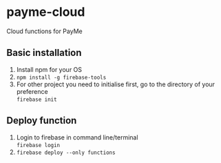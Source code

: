 # payme-cloud
Cloud functions for PayMe

## Basic installation
1. Install npm for your OS
2. ```npm install -g firebase-tools```
3. For other project you need to initialise first, go to the directory of your preference   
```firebase init```

## Deploy function
1. Login to firebase in command line/terminal  
 ```firebase login```
2. ```firebase deploy --only functions```